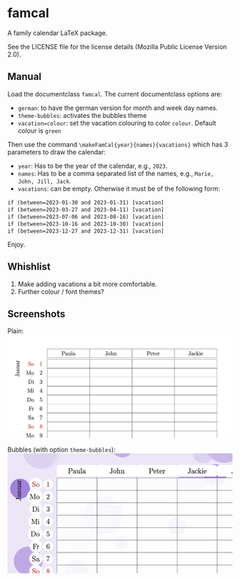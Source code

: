 # famcal
A family calendar LaTeX package.

See the LICENSE file for the license details (Mozilla Public License Version 2.0).

## Manual
Load the documentclass ``` famcal ```. 
The current documentclass options are:

 * ```german```: to have the german version for month and week day names. 
 * ```theme-bubbles```: activates the bubbles theme
 * ```vacation=colour```: set the vacation colouring to color ```colour```. Default colour is ```green```

Then use the command ```\makeFamCal{year}{names}{vacations}``` which has 3 parameters to draw the calendar:

 * ```year```: Has to be the year of the calendar, e.g., ```2023```.
 * ```names```: Has to be a comma separated list of the names, e.g., ```Marie, John, Jill, Jack```.
 * ```vacations```: can be empty. Otherwise it must be of the following form:
```
if (between=2023-01-30 and 2023-01-31) [vacation]
if (between=2023-03-27 and 2023-04-11) [vacation]
if (between=2023-07-06 and 2023-08-16) [vacation]
if (between=2023-10-16 and 2023-10-30) [vacation]
if (between=2023-12-27 and 2023-12-31) [vacation]
```

Enjoy.


## Whishlist

1. Make adding vacations a bit more comfortable.
2. Further colour / font themes?

## Screenshots
Plain:
![Screenshot of the produced pdf for plain theme](screenshot.png "Screenshot plain")

Bubbles (with option ```theme-bubbles```):
![Screenshot of the produced pdf for bubbles theme](theme-bubbles.png "Screenshot bubbles")
